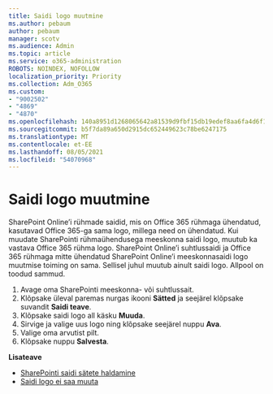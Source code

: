 ```yaml
---
title: Saidi logo muutmine
ms.author: pebaum
author: pebaum
manager: scotv
ms.audience: Admin
ms.topic: article
ms.service: o365-administration
ROBOTS: NOINDEX, NOFOLLOW
localization_priority: Priority
ms.collection: Adm_O365
ms.custom:
- "9002502"
- "4869"
- "4870"
ms.openlocfilehash: 140a8951d1268065642a81539d9fbf15db19edef8aa6fa4d6f1fd809c843d109
ms.sourcegitcommit: b5f7da89a650d2915dc652449623c78be6247175
ms.translationtype: MT
ms.contentlocale: et-EE
ms.lasthandoff: 08/05/2021
ms.locfileid: "54070968"
---
```

# <a name="change-site-logo"></a>Saidi logo muutmine

SharePoint Online’i rühmade saidid, mis on Office 365 rühmaga ühendatud, kasutavad Office 365-ga sama logo, millega need on ühendatud. Kui muudate SharePointi rühmaühendusega meeskonna saidi logo, muutub ka vastava Office 365 rühma logo. SharePoint Online’i suhtlussaidi ja Office 365 rühmaga mitte ühendatud SharePoint Online’i meeskonnasaidi logo muutmise toiming on sama. Sellisel juhul muutub ainult saidi logo. Allpool on toodud sammud.

1. Avage oma SharePointi meeskonna- või suhtlussait.
2. Klõpsake üleval paremas nurgas ikooni **Sätted** ja seejärel klõpsake suvandit **Saidi teave**.
3. Klõpsake saidi logo all käsku **Muuda**.
4. Sirvige ja valige uus logo ning klõpsake seejärel nuppu **Ava**.
5. Valige oma arvutist pilt.
6. Klõpsake nuppu **Salvesta**.

**Lisateave**

- [SharePointi saidi sätete haldamine](https://support.office.com/article/manage-your-sharepoint-site-settings-8376034d-d0c7-446e-9178-6ab51c58df42)
- [Saidi logo ei saa muuta](https://docs.microsoft.com/sharepoint/troubleshoot/sites/error-when-changing-o365-site-logo)
